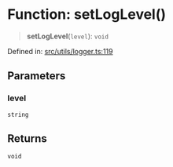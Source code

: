 # Function: setLogLevel()

> **setLogLevel**(`level`): `void`

Defined in: [src/utils/logger.ts:119](https://github.com/zotoio/x-fidelity/blob/f39ce89f1db3ea0cfe6f222cf6cc7fcd78a94dca/src/utils/logger.ts#L119)

## Parameters

### level

`string`

## Returns

`void`
